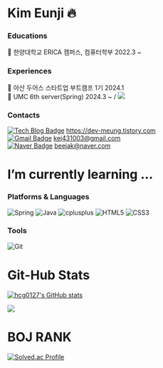 # Kim Eunji 🔥
### Educations
🏫 한양대학교 ERICA 캠퍼스, 컴퓨터학부 2022.3 ~  

### Experiences
🎯 아산 두어스 스타트업 부트캠프 1기 2024.1  
🐶 UMC 6th server(Spring) 2024.3 ~  / 
<a href="https://giant-pantydraco-698.notion.site/Server-07c0c853430b4ec8b145676ebb98724a?pvs=4">
  <img src="https://img.shields.io/badge/UMC%20Server-11B48A?style=flat-square&logo=Spring&logoColor=white&link=https://giant-pantydraco-698.notion.site/Server-07c0c853430b4ec8b145676ebb98724a?pvs=4"/>
</a>

### Contacts
[![Tech Blog Badge](http://img.shields.io/badge/-Tech%20blog-black?style=flat-square&logo=github&link=https://dev-meung.tistory.com/)](https://dev-meung.tistory.com/) https://dev-meung.tistory.com  
[![Gmail Badge](https://img.shields.io/badge/Gmail-d14836?style=flat-square&logo=Gmail&logoColor=white&link=mailto:kej431003@gmail.com)](mailto:kej431003@gmail.com) kej431003@gmail.com  
[![Naver Badge](https://img.shields.io/badge/Naver-03C75A?style=flat-square&logo=Naver&logoColor=white&link=mailto:beejak@naver.com)](mailto:beejak@naver.com) beejak@naver.com  
  
# I’m currently learning ...
### Platforms & Languages
<img alt="Spring" src ="https://img.shields.io/badge/Spring-6DB33F.svg?&style=flat-square&logo=Spring&logoColor=white"/> <img alt="Java" src ="https://img.shields.io/badge/Java-007396.svg?&style=flat-square&logo=Java&logoColor=white"/> <img alt="cplusplus" src ="https://img.shields.io/badge/C++-00599C.svg?&style=flat-square&logo=cplusplus&logoColor=white"/>
<img alt="HTML5" src ="https://img.shields.io/badge/HTML5-E34F26.svg?&style=flat-square&logo=HTML5&logoColor=white"/> <img alt="CSS3" src ="https://img.shields.io/badge/CSS3-1572B6.svg?&style=flat-square&logo=CSS3&logoColor=white"/>
### Tools
<img alt="Git" src ="https://img.shields.io/badge/Git-F05032.svg?&style=flat-square&logo=Git&logoColor=white"/>
  
# Git-Hub Stats
[![hcg0127's GitHub stats](https://github-readme-stats.vercel.app/api?username=hcg0127)](https://github.com/anuraghazra/github-readme-stats)
<div>
  <a href="https://github.com/anuraghazra/github-readme-stats">
    <img src="https://github-readme-stats.vercel.app/api/top-langs?username=hcg0127&layout=compact&langs_count=10&bg_color=45,C33764,1D2671&title_color=ffffff&text_color=ffffff&hide_border=False"/>
  </a>
</div>
  
# BOJ RANK
[![Solved.ac Profile](http://mazassumnida.wtf/api/v2/generate_badge?boj=hcg0127)](https://solved.ac/hcg0127/)
